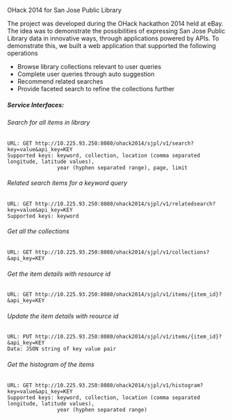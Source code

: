 OHack 2014 for San Jose Public Library

The project was developed during the OHack hackathon 2014 held at eBay. The idea was to demonstrate the possibilities of expressing San Jose Public Library data in innovative ways, through applications powered by APIs.
To demonstrate this, we built a web application that supported the following operations
-  Browse library collections relevant to user queries
-  Complete user queries through auto suggestion
-  Recommend related searches
-  Provide faceted search to refine the collections further

##### Service Interfaces:

###### Search for all items in library
<pre><code>URL: GET http://10.225.93.250:8080/ohack2014/sjpl/v1/search?key=value&api_key=KEY
Supported keys: keyword, collection, location (comma separated longitude, latitude values), 
                year (hyphen separated range), page, limit
</code></pre>
                

###### Related search items for a keyword query
<pre><code>URL: GET http://10.225.93.250:8080/ohack2014/sjpl/v1/relatedsearch?key=value&api_key=KEY
Supported keys: keyword
</code></pre>


###### Get all the collections
<pre><code>URL: GET http://10.225.93.250:8080/ohack2014/sjpl/v1/collections?&api_key=KEY
</code></pre>

###### Get the item details with resource id
<pre><code>URL: GET http://10.225.93.250:8080/ohack2014/sjpl/v1/items/{item_id}?&api_key=KEY
</code></pre>

###### Update the item details with reource id
<pre><code>URL: PUT http://10.225.93.250:8080/ohack2014/sjpl/v1/items/{item_id}?&api_key=KEY
Data: JSON string of key value pair
</code></pre>

###### Get the histogram of the items
<pre><code>URL: GET http://10.225.93.250:8080/ohack2014/sjpl/v1/histogram?key=value&api_key=KEY
Supported keys: keyword, collection, location (comma separated longitude, latitude values), 
                year (hyphen separated range)
</code></pre>
